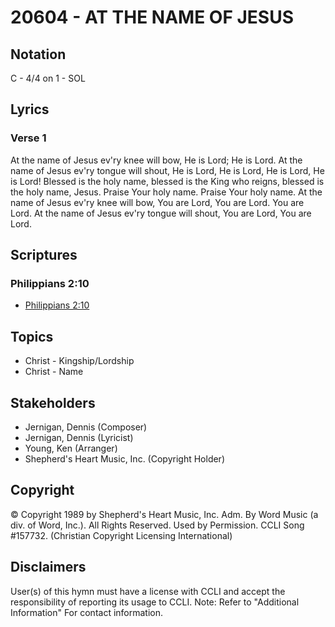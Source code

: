 # 20604 - AT THE NAME OF JESUS

## Notation

C - 4/4 on 1 - SOL

## Lyrics

### Verse 1

At the name of Jesus ev'ry knee will bow, He is Lord; He is Lord. At the name of Jesus ev'ry tongue will shout, He is Lord, He is Lord, He is Lord, He is Lord! Blessed is the holy name, blessed is the King who reigns, blessed is the holy name, Jesus. Praise Your holy name. Praise Your holy name. At the name of Jesus ev'ry knee will bow, You are Lord, You are Lord. You are Lord. At the name of Jesus ev'ry tongue will shout, You are Lord, You are Lord.


## Scriptures

### Philippians 2:10

- [Philippians 2:10](https://www.biblegateway.com/passage/?search=Philippians%202%3A10)


## Topics

- Christ - Kingship/Lordship
- Christ - Name

## Stakeholders

- Jernigan, Dennis (Composer)
- Jernigan, Dennis (Lyricist)
- Young, Ken (Arranger)
- Shepherd's Heart Music, Inc. (Copyright Holder)

## Copyright

© Copyright 1989 by Shepherd's Heart Music, Inc. Adm. By Word Music (a div. of Word, Inc.). All Rights Reserved. Used by Permission. CCLI Song #157732.
(Christian Copyright Licensing International)

## Disclaimers

User(s) of this hymn must have a license with CCLI and accept the responsibility of reporting its usage to CCLI.
Note: Refer to "Additional Information" For contact information.


